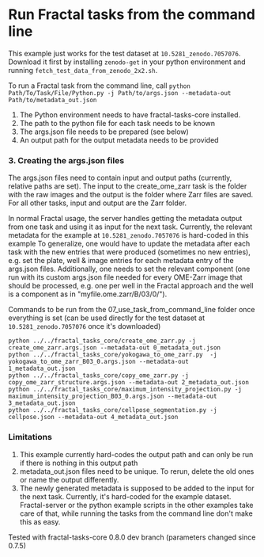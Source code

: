 # Run Fractal tasks from the command line

This example just works for the test dataset at `10.5281_zenodo.7057076`. Download it first by installing `zenodo-get` in your python environment and running `fetch_test_data_from_zenodo_2x2.sh`.

To run a Fractal task from the command line, call `python Path/To/Task/File/Python.py -j Path/to/args.json --metadata-out Path/to/metadata_out.json`

1. The Python environment needs to have fractal-tasks-core installed.
2. The path to the python file for each task needs to be known
3. The args.json file needs to be prepared (see below)
4. An output path for the output metadata needs to be provided

### 3. Creating the args.json files
The args.json files need to contain input and output paths (currently, relative paths are set). The input to the create_ome_zarr task is the folder with the raw images and the output is the folder where Zarr files are saved. For all other tasks, input and output are the Zarr folder.

In normal Fractal usage, the server handles getting the metadata output from one task and using it as input for the next task. Currently, the relevant metadata for the example at `10.5281_zenodo.7057076` is hard-coded in this example
To generalize, one would have to update the metadata after each task with the new entries that were produced (sometimes no new entries), e.g. set the plate, well & image entries for each metadata entry of the args.json files. Additionally, one needs to set the relevant component (one run with its custom args.json file needed for every OME-Zarr image that should be processed, e.g. one per well in the Fractal approach and the well is a component as in "myfile.ome.zarr/B/03/0/").

Commands to be run from the 07_use_task_from_command_line folder once everything is set (can be used directly for the test dataset at `10.5281_zenodo.7057076` once it's downloaded)

```
python ../../fractal_tasks_core/create_ome_zarr.py -j create_ome_zarr.args.json --metadata-out 0_metadata_out.json
python ../../fractal_tasks_core/yokogawa_to_ome_zarr.py  -j yokogawa_to_ome_zarr_B03_0.args.json --metadata-out 1_metadata_out.json
python ../../fractal_tasks_core/copy_ome_zarr.py -j copy_ome_zarr_structure.args.json --metadata-out 2_metadata_out.json
python ../../fractal_tasks_core/maximum_intensity_projection.py -j maximum_intensity_projection_B03_0.args.json --metadata-out 3_metadata_out.json
python ../../fractal_tasks_core/cellpose_segmentation.py -j cellpose.json --metadata-out 4_metadata_out.json

```

### Limitations
1. This example currently hard-codes the output path and can only be run if there is nothing in this output path
2. metadata_out.json files need to be unique. To rerun, delete the old ones or name the output differently.
3. The newly generated metadata is supposed to be added to the input for the next task. Currently, it's hard-coded for the example dataset. Fractal-server or the python example scripts in the other examples take care of that, while running the tasks from the command line don't make this as easy.

Tested with fractal-tasks-core 0.8.0 dev branch (parameters changed since 0.7.5)
